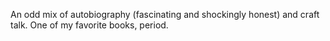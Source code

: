 An odd mix of autobiography (fascinating and shockingly honest) and craft talk. One of my favorite books, period. 